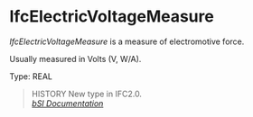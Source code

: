 IfcElectricVoltageMeasure
=========================
_IfcElectricVoltageMeasure_ is a measure of electromotive force.  
  
Usually measured in Volts (V, W/A).  
  
Type: REAL  
  
> HISTORY  New type in IFC2.0.  
[ _bSI
Documentation_](https://standards.buildingsmart.org/IFC/DEV/IFC4_2/FINAL/HTML/schema/ifcmeasureresource/lexical/ifcelectricvoltagemeasure.htm)


